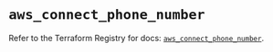 # `aws_connect_phone_number`

Refer to the Terraform Registry for docs: [`aws_connect_phone_number`](https://registry.terraform.io/providers/hashicorp/aws/5.80.0/docs/resources/connect_phone_number).
